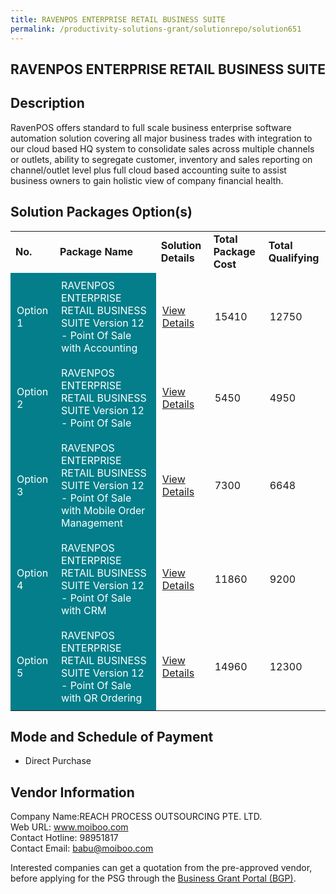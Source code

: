 ```yaml
---
title: RAVENPOS ENTERPRISE RETAIL BUSINESS SUITE
permalink: /productivity-solutions-grant/solutionrepo/solution651
---
```


## RAVENPOS ENTERPRISE RETAIL BUSINESS SUITE

## Description

RavenPOS offers standard to full scale business enterprise software automation solution covering all major business trades with integration to our cloud based HQ system to consolidate sales across multiple channels or outlets, ability to segregate customer, inventory and sales reporting on channel/outlet level plus full cloud based accounting suite to assist business owners to gain holistic view of company financial health.

## Solution Packages Option(s)

<table>
<tr>
<td><b>No.</b></td>
<td><b>Package Name</b></td>
<td><b>Solution Details</b></td>
<td><b>Total Package Cost</b></td>
<td><b>Total Qualifying</b></td>
</tr>
<tr>
<td style='padding: 10px; background-color: #037E8A; color: #FFFFFF;'>Option 1</td>
<td style='padding: 10px; background-color: #037E8A; color: #FFFFFF;'>RAVENPOS ENTERPRISE RETAIL BUSINESS SUITE Version 12 - Point Of Sale with Accounting</td>
<td style='padding: 10px;'><a href='https://www.gobusiness.gov.sg/images/psg/Nspire_Group_20200123_Annex_3_20200625145749_Part_4.pdf' target='_blank'>View Details</a></td>
<td style='padding: 10px;'>15410</td>
<td style='padding: 10px;'>12750</td>
</tr>
<tr>
<td style='padding: 10px; background-color: #037E8A; color: #FFFFFF;'>Option 2</td>
<td style='padding: 10px; background-color: #037E8A; color: #FFFFFF;'>RAVENPOS ENTERPRISE RETAIL BUSINESS SUITE Version 12 - Point Of Sale</td>
<td style='padding: 10px;'><a href='https://www.gobusiness.gov.sg/images/psg/Nspire_Group_20200123_Annex_3_20200625145749_Part_1.pdf' target='_blank'>View Details</a></td>
<td style='padding: 10px;'>5450</td>
<td style='padding: 10px;'>4950</td>
</tr>
<tr>
<td style='padding: 10px; background-color: #037E8A; color: #FFFFFF;'>Option 3</td>
<td style='padding: 10px; background-color: #037E8A; color: #FFFFFF;'>RAVENPOS ENTERPRISE RETAIL BUSINESS SUITE Version 12 - Point Of Sale with Mobile Order Management</td>
<td style='padding: 10px;'><a href='https://www.gobusiness.gov.sg/images/psg/Nspire_Group_20200123_Annex_3_20200625145749_Part_2.pdf' target='_blank'>View Details</a></td>
<td style='padding: 10px;'>7300</td>
<td style='padding: 10px;'>6648</td>
</tr>
<tr>
<td style='padding: 10px; background-color: #037E8A; color: #FFFFFF;'>Option 4</td>
<td style='padding: 10px; background-color: #037E8A; color: #FFFFFF;'>RAVENPOS ENTERPRISE RETAIL BUSINESS SUITE Version 12 - Point Of Sale with CRM</td>
<td style='padding: 10px;'><a href='https://www.gobusiness.gov.sg/images/psg/Nspire_Group_20200123_Annex_3_20200625145749_Part_3.pdf' target='_blank'>View Details</a></td>
<td style='padding: 10px;'>11860</td>
<td style='padding: 10px;'>9200</td>
</tr>
<tr>
<td style='padding: 10px; background-color: #037E8A; color: #FFFFFF;'>Option 5</td>
<td style='padding: 10px; background-color: #037E8A; color: #FFFFFF;'>RAVENPOS ENTERPRISE RETAIL BUSINESS SUITE Version 12 - Point Of Sale with QR Ordering</td>
<td style='padding: 10px;'><a href='https://www.gobusiness.gov.sg/images/psg/Nspire_Group_20200123_Annex_3_20200625145749_Part_5.pdf' target='_blank'>View Details</a></td>
<td style='padding: 10px;'>14960</td>
<td style='padding: 10px;'>12300</td>
</tr>
</table>

## Mode and Schedule of Payment

 - Direct Purchase

## Vendor Information

 Company Name:REACH PROCESS OUTSOURCING PTE. LTD. <br>Web URL: www.moiboo.com <br>Contact Hotline: 98951817 <br>Contact Email: babu@moiboo.com <br>

Interested companies can get a quotation from the pre-approved vendor, before applying for the PSG through the <a href='https://www.businessgrants.gov.sg/' target='_blank' rel='noopener'>Business Grant Portal (BGP)</a>.

<script src="/jquery/resize-tables.js"></script>
